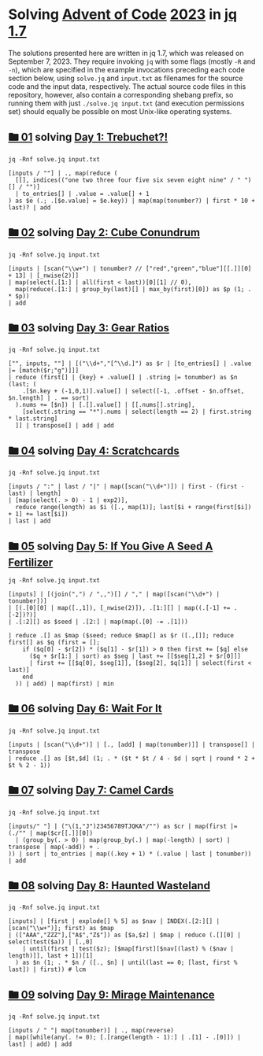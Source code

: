 # Solving [Advent of Code](https://adventofcode.com/) [2023](https://adventofcode.com/2023/) in [jq](https://jqlang.github.io/jq/) [1.7](https://github.com/jqlang/jq/releases/tag/jq-1.7)

The solutions presented here are written in
jq 1.7, which was released on September 7, 2023. They require
invoking `jq` with some flags (mostly `-R` and `-n`), which are
specified in the example invocations preceding each code section
below, using `solve.jq` and `input.txt` as filenames for the
source code and the input data, respectively. The actual source
code files in this repository, however, also contain a corresponding
shebang prefix, so running them with just `./solve.jq input.txt`
(and execution permissions set) should equally be possible on
most Unix-like operating systems.

## [🖿 01](01) solving [Day 1: Trebuchet?!](https://adventofcode.com/2023/day/1)
`jq -Rnf solve.jq input.txt`
```jq
[inputs / ""] | ., map(reduce (
  [[], indices(("one two three four five six seven eight nine" / " ")[] / "")]
  | to_entries[] | .value = .value[] + 1
) as $e (.; .[$e.value] = $e.key)) | map(map(tonumber?) | first * 10 + last)? | add
```

## [🖿 02](02) solving [Day 2: Cube Conundrum](https://adventofcode.com/2023/day/2)
`jq -Rnf solve.jq input.txt`
```jq
[inputs | [scan("\\w+") | tonumber? // ["red","green","blue"][[.]][0] + 13] | [_nwise(2)]]
| map(select(.[1:] | all(first < last))[0][1] // 0),
  map(reduce(.[1:] | group_by(last)[] | max_by(first)[0]) as $p (1; . * $p))
| add
```

## [🖿 03](03) solving [Day 3: Gear Ratios](https://adventofcode.com/2023/day/3)
`jq -Rnf solve.jq input.txt`
```jq
["", inputs, ""] | [("\\d+","[^\\d.]") as $r | [to_entries[] | .value |= [match($r;"g")]]]
| reduce (first[] | {key} + .value[] | .string |= tonumber) as $n (last; (
    .[$n.key + (-1,0,1)].value[] | select([-1, .offset - $n.offset, $n.length] | . == sort)
  ).nums += [$n]) | [.[].value[] | [[.nums[].string],
    [select(.string == "*").nums | select(length == 2) | first.string * last.string]
  ]] | transpose[] | add | add
```

## [🖿 04](04) solving [Day 4: Scratchcards](https://adventofcode.com/2023/day/4)
`jq -Rnf solve.jq input.txt`
```jq
[inputs / ":" | last / "|" | map([scan("\\d+")]) | first - (first - last) | length]
| [map(select(. > 0) - 1 | exp2)],
  reduce range(length) as $i ([., map(1)]; last[$i + range(first[$i]) + 1] += last[$i])
| last | add
```

## [🖿 05](05) solving [Day 5: If You Give A Seed A Fertilizer](https://adventofcode.com/2023/day/5)
`jq -Rnf solve.jq input.txt`
```jq
[inputs] | [(join(",") / ",,")[] / "," | map([scan("\\d+") | tonumber])]
| [(.[0][0] | map([.,1]), [_nwise(2)]), .[1:][] | map((.[-1] += .[-2])?)]
| .[:2][] as $seed | .[2:] | map(map(.[0] -= .[1]))

| reduce .[] as $map ($seed; reduce $map[] as $r ([.,[]]; reduce first[] as $q (first = [];
    if ($q[0] - $r[2]) * ($q[1] - $r[1]) > 0 then first += [$q] else
      ($q + $r[1:] | sort) as $seg | last += [[$seg[1,2] + $r[0]]]
      | first += [[$q[0], $seg[1]], [$seg[2], $q[1]] | select(first < last)]
    end
  )) | add) | map(first) | min
```

## [🖿 06](06) solving [Day 6: Wait For It](https://adventofcode.com/2023/day/6)
`jq -Rnf solve.jq input.txt`
```jq
[inputs | [scan("\\d+")] | [., [add] | map(tonumber)]] | transpose[] | transpose
| reduce .[] as [$t,$d] (1; . * ($t * $t / 4 - $d | sqrt | round * 2 + $t % 2 - 1))
```

## [🖿 07](07) solving [Day 7: Camel Cards](https://adventofcode.com/2023/day/7)
`jq -Rnf solve.jq input.txt`
```jq
[inputs/" "] | ("\(1,"J")23456789TJQKA"/"") as $cr | map(first |= (./"" | map($cr[[.]][0])
  | (group_by(. > 0) | map(group_by(.) | map(-length) | sort) | transpose | map(-add)) + .
)) | sort | to_entries | map((.key + 1) * (.value | last | tonumber)) | add
```

## [🖿 08](08) solving [Day 8: Haunted Wasteland](https://adventofcode.com/2023/day/8)
`jq -Rnf solve.jq input.txt`
```jq
[inputs] | [first | explode[] % 5] as $nav | INDEX(.[2:][] | [scan("\\w+")]; first) as $map
| (["AAA","ZZZ"],["A$","Z$"]) as [$a,$z] | $map | reduce (.[][0] | select(test($a)) | [.,0]
    | until(first | test($z); [$map[first][$nav[(last) % ($nav | length)]], last + 1])[1]
  ) as $n (1; . * $n / ([., $n] | until(last == 0; [last, first % last]) | first)) # lcm
```

## [🖿 09](09) solving [Day 9: Mirage Maintenance](https://adventofcode.com/2023/day/9)
`jq -Rnf solve.jq input.txt`
```jq
[inputs / " "| map(tonumber)] | ., map(reverse)
| map([while(any(. != 0); [.[range(length - 1):] | .[1] - .[0]]) | last] | add) | add
```
